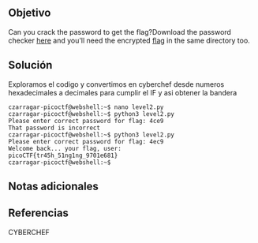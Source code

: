 ## Objetivo

Can you crack the password to get the flag?Download the password checker [here](https://artifacts.picoctf.net/c/14/level2.py) and you'll need the encrypted [flag](https://artifacts.picoctf.net/c/14/level2.flag.txt.enc) in the same directory too.
## Solución

Exploramos el codigo y convertimos en cyberchef desde numeros hexadecimales a decimales para cumplir el IF y asi obtener la bandera


```
czarragar-picoctf@webshell:~$ nano level2.py 
czarragar-picoctf@webshell:~$ python3 level2.py 
Please enter correct password for flag: 4ce9
That password is incorrect
czarragar-picoctf@webshell:~$ python3 level2.py
Please enter correct password for flag: 4ec9
Welcome back... your flag, user:
picoCTF{tr45h_51ng1ng_9701e681}
czarragar-picoctf@webshell:~$ 

```

## Notas adicionales

## Referencias

CYBERCHEF


